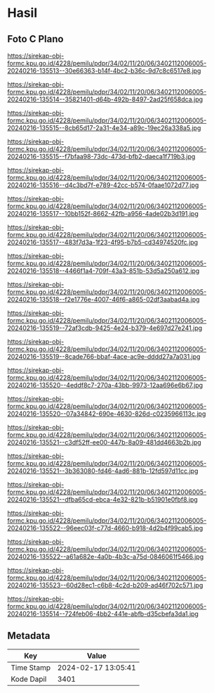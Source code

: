 # Hasil

## Foto C Plano

https://sirekap-obj-formc.kpu.go.id/4228/pemilu/pdpr/34/02/11/20/06/3402112006005-20240216-135513--30e66363-b14f-4bc2-b36c-9d7c8c6517e8.jpg

https://sirekap-obj-formc.kpu.go.id/4228/pemilu/pdpr/34/02/11/20/06/3402112006005-20240216-135514--35821401-d64b-492b-8497-2ad25f658dca.jpg

https://sirekap-obj-formc.kpu.go.id/4228/pemilu/pdpr/34/02/11/20/06/3402112006005-20240216-135515--8cb65d17-2a31-4e34-a89c-19ec26a338a5.jpg

https://sirekap-obj-formc.kpu.go.id/4228/pemilu/pdpr/34/02/11/20/06/3402112006005-20240216-135515--f7bfaa98-73dc-473d-bfb2-daeca1f719b3.jpg

https://sirekap-obj-formc.kpu.go.id/4228/pemilu/pdpr/34/02/11/20/06/3402112006005-20240216-135516--d4c3bd7f-e789-42cc-b574-0faae1072d77.jpg

https://sirekap-obj-formc.kpu.go.id/4228/pemilu/pdpr/34/02/11/20/06/3402112006005-20240216-135517--10bb152f-8662-42fb-a956-4ade02b3d191.jpg

https://sirekap-obj-formc.kpu.go.id/4228/pemilu/pdpr/34/02/11/20/06/3402112006005-20240216-135517--483f7d3a-1f23-4f95-b7b5-cd34974520fc.jpg

https://sirekap-obj-formc.kpu.go.id/4228/pemilu/pdpr/34/02/11/20/06/3402112006005-20240216-135518--4466f1a4-709f-43a3-851b-53d5a250a612.jpg

https://sirekap-obj-formc.kpu.go.id/4228/pemilu/pdpr/34/02/11/20/06/3402112006005-20240216-135518--f2e1776e-4007-46f6-a865-02df3aabad4a.jpg

https://sirekap-obj-formc.kpu.go.id/4228/pemilu/pdpr/34/02/11/20/06/3402112006005-20240216-135519--72af3cdb-9425-4e24-b379-4e697d27e241.jpg

https://sirekap-obj-formc.kpu.go.id/4228/pemilu/pdpr/34/02/11/20/06/3402112006005-20240216-135519--8cade766-bbaf-4ace-ac9e-dddd27a7a031.jpg

https://sirekap-obj-formc.kpu.go.id/4228/pemilu/pdpr/34/02/11/20/06/3402112006005-20240216-135520--4eddf8c7-270a-43bb-9973-12aa696e6b67.jpg

https://sirekap-obj-formc.kpu.go.id/4228/pemilu/pdpr/34/02/11/20/06/3402112006005-20240216-135520--07a34842-690e-4630-826d-c0235966113c.jpg

https://sirekap-obj-formc.kpu.go.id/4228/pemilu/pdpr/34/02/11/20/06/3402112006005-20240216-135521--c3df52ff-ee00-447b-8a09-481dd4663b2b.jpg

https://sirekap-obj-formc.kpu.go.id/4228/pemilu/pdpr/34/02/11/20/06/3402112006005-20240216-135521--3b363080-fd46-4ad6-881b-12fd597d11cc.jpg

https://sirekap-obj-formc.kpu.go.id/4228/pemilu/pdpr/34/02/11/20/06/3402112006005-20240216-135521--dfba65cd-ebca-4e32-821b-b51901e0fbf8.jpg

https://sirekap-obj-formc.kpu.go.id/4228/pemilu/pdpr/34/02/11/20/06/3402112006005-20240216-135522--96eec03f-c77d-4660-b918-4d2b4f99cab5.jpg

https://sirekap-obj-formc.kpu.go.id/4228/pemilu/pdpr/34/02/11/20/06/3402112006005-20240216-135522--a61a682e-4a0b-4b3c-a75d-0846061f5466.jpg

https://sirekap-obj-formc.kpu.go.id/4228/pemilu/pdpr/34/02/11/20/06/3402112006005-20240216-135523--60d28ec1-c6b8-4c2d-b209-ad46f702c571.jpg

https://sirekap-obj-formc.kpu.go.id/4228/pemilu/pdpr/34/02/11/20/06/3402112006005-20240216-135514--724feb06-4bb2-441e-abfb-d35cbefa3da1.jpg


## Metadata

| Key        | Value               |
| ---------- | ------------------- |
| Time Stamp | 2024-02-17 13:05:41 |
| Kode Dapil | 3401                |



